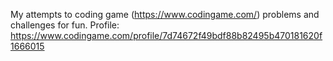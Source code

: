 My attempts to coding game (https://www.codingame.com/) problems and challenges for fun.
Profile: https://www.codingame.com/profile/7d74672f49bdf88b82495b470181620f1666015
